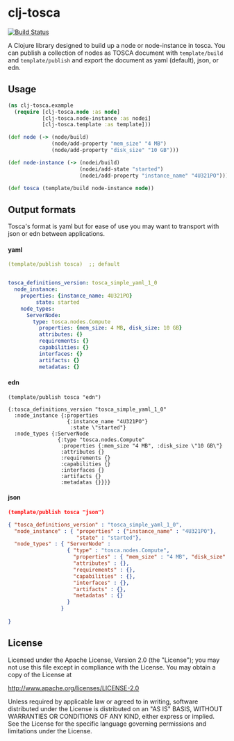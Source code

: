 # clj-tosca
[![Build Status](https://magnum.travis-ci.com/electric-it/clj-tosca.svg?token=AFznLsPPsvhSExbjTyCs)](https://magnum.travis-ci.com/electric-it/clj-tosca)

A Clojure library designed to build up a node or node-instance in tosca. You can publish a collection of nodes as TOSCA document with `template/build` and `template/publish` and export the document as yaml (default), json, or edn.

## Usage

```clj
(ns clj-tosca.example
  (require [clj-tosca.node :as node]
           [clj-tosca.node-instance :as nodei]
           [clj-tosca.template :as template]))

(def node (-> (node/build)
              (node/add-property "mem_size" "4 MB")
              (node/add-property "disk_size" "10 GB")))

(def node-instance (-> (nodei/build)
                       (nodei/add-state "started")
                       (nodei/add-property "instance_name" "4U321PO")))

(def tosca (template/build node-instance node))
```

## Output formats

Tosca's format is yaml but for ease of use you may want to transport with json or edn between applications.


#### yaml 

```yaml
(template/publish tosca)  ;; default


tosca_definitions_version: tosca_simple_yaml_1_0
  node_instance:
    properties: {instance_name: 4U321PO}
         state: started
    node_types:
      ServerNode:
        type: tosca.nodes.Compute
          properties: {mem_size: 4 MB, disk_size: 10 GB}
          attributes: {}
          requirements: {}
          capabilities: {}
          interfaces: {}
          artifacts: {}
          metadatas: {}
```

#### edn

```edn
(template/publish tosca "edn")

{:tosca_definitions_version "tosca_simple_yaml_1_0"
  :node_instance {:properties
                   {:instance_name "4U321PO"}
                    :state \"started"}
  :node_types {:ServerNode
                {:type "tosca.nodes.Compute"
                 :properties {:mem_size "4 MB", :disk_size \"10 GB\"}
                 :attributes {}
                 :requirements {}
                 :capabilities {}
                 :interfaces {}
                 :artifacts {}
                 :metadatas {}}}}
```

#### json

```json
(template/publish tosca "json")

{ "tosca_definitions_version" : "tosca_simple_yaml_1_0",
  "node_instance" : { "properties" : {"instance_name" : "4U321PO"},
                      "state" : "started"},
  "node_types" : { "ServerNode" :
                   { "type" : "tosca.nodes.Compute",
                     "properties" : { "mem_size" : "4 MB", "disk_size" : "10 GB"},
                     "attributes" : {},
                     "requirements" : {},
                     "capabilities" : {},
                     "interfaces" : {},
                     "artifacts" : {},
                     "metadatas" : {}
                   }
                 }
                                   
}
```

## License

Licensed under the Apache License, Version 2.0 (the "License");
you may not use this file except in compliance with the License.
You may obtain a copy of the License at

http://www.apache.org/licenses/LICENSE-2.0

Unless required by applicable law or agreed to in writing, software distributed under the License is distributed on an "AS IS" BASIS, WITHOUT WARRANTIES OR CONDITIONS OF ANY KIND, either express or implied. See the License for the specific language governing permissions and limitations under the License.

